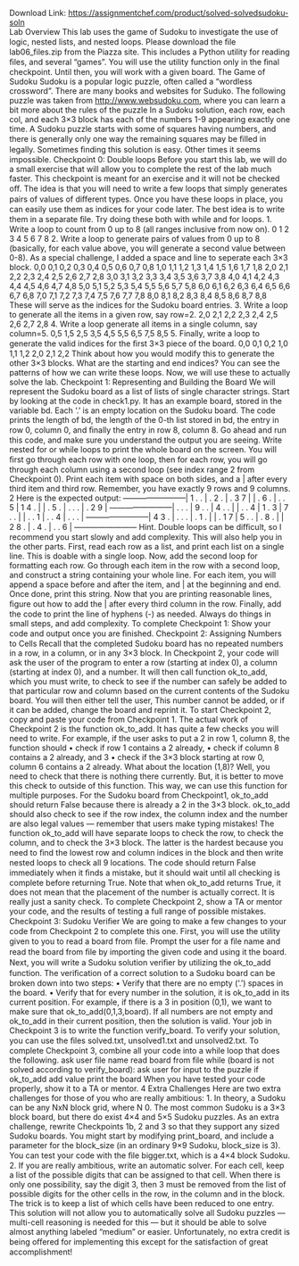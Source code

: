 Download Link: https://assignmentchef.com/product/solved-solvedsudoku-soln
<br>
Lab Overview This lab uses the game of Sudoku to investigate the use of logic, nested lists, and nested loops. Please download the ﬁle lab06_files.zip from the Piazza site. This includes a Python utility for reading ﬁles, and several “games”. You will use the utility function only in the ﬁnal checkpoint. Until then, you will work with a given board. The Game of Sudoku Sudoku is a popular logic puzzle, often called a “wordless crossword”. There are many books and websites for Suduko. The following puzzle was taken from http://www.websudoku.com, where you can learn a bit more about the rules of the puzzle In a Sudoku solution, each row, each col, and each 3×3 block has each of the numbers 1-9 appearing exactly one time. A Sudoku puzzle starts with some of squares having numbers, and there is generally only one way the remaining squares may be ﬁlled in legally. Sometimes ﬁnding this solution is easy. Other times it seems impossible. Checkpoint 0: Double loops Before you start this lab, we will do a small exercise that will allow you to complete the rest of the lab much faster. This checkpoint is meant for an exercise and it will not be checked oﬀ. The idea is that you will need to write a few loops that simply generates pairs of values of diﬀerent types. Once you have these loops in place, you can easily use them as indices for your code later. The best idea is to write them in a separate ﬁle. Try doing these both with while and for loops. 1. Write a loop to count from 0 up to 8 (all ranges inclusive from now on). 0 1 2 3 4 5 6 7 8 2. Write a loop to generate pairs of values from 0 up to 8 (basically, for each value above, you will generate a second value between 0-8). As a special challenge, I added a space and line to seperate each 3×3 block. 0,0 0,1 0,2 0,3 0,4 0,5 0,6 0,7 0,8 1,0 1,1 1,2 1,3 1,4 1,5 1,6 1,7 1,8 2,0 2,1 2,2 2,3 2,4 2,5 2,6 2,7 2,8 3,0 3,1 3,2 3,3 3,4 3,5 3,6 3,7 3,8 4,0 4,1 4,2 4,3 4,4 4,5 4,6 4,7 4,8 5,0 5,1 5,2 5,3 5,4 5,5 5,6 5,7 5,8 6,0 6,1 6,2 6,3 6,4 6,5 6,6 6,7 6,8 7,0 7,1 7,2 7,3 7,4 7,5 7,6 7,7 7,8 8,0 8,1 8,2 8,3 8,4 8,5 8,6 8,7 8,8 These will serve as the indices for the Sudoku board entries. 3. Write a loop to generate all the items in a given row, say row=2. 2,0 2,1 2,2 2,3 2,4 2,5 2,6 2,7 2,8 4. Write a loop generate all items in a single column, say column=5. 0,5 1,5 2,5 3,5 4,5 5,5 6,5 7,5 8,5 5. Finally, write a loop to generate the valid indices for the ﬁrst 3×3 piece of the board. 0,0 0,1 0,2 1,0 1,1 1,2 2,0 2,1 2,2 Think about how you would modify this to generate the other 3×3 blocks. What are the starting and end indices? You can see the patterns of how we can write these loops. Now, we will use these to actually solve the lab. Checkpoint 1: Representing and Building the Board We will represent the Sudoku board as a list of lists of single character strings. Start by looking at the code in check1.py. It has an example board, stored in the variable bd. Each ‘.’ is an empty location on the Sudoku board. The code prints the length of bd, the length of the 0-th list stored in bd, the entry in row 0, column 0, and ﬁnally the entry in row 8, column 8. Go ahead and run this code, and make sure you understand the output you are seeing. Write nested for or while loops to print the whole board on the screen. You will ﬁrst go through each row with one loop, then for each row, you will go through each column using a second loop (see index range 2 from Checkpoint 0). Print each item with space on both sides, and a | after every third item and third row. Remember, you have exactly 9 rows and 9 columns. 2 Here is the expected output: ————————| 1 . . | . 2 . | . 3 7 | | . 6 . | . . 5 | 1 4 . | | . 5 . | . . . | . 2 9 | ————————| . . . | 9 . . | 4 . . | | . . 4 | 1 . 3 | 7 . . | | . . 1 | . . 4 | . . . | ————————| 4 3 . | . . . | . 1 . | | . 1 7 | 5 . . | . 8 . | | 2 8 . | . 4 . | . . 6 | ———————— Hint. Double loops can be diﬃcult, so I recommend you start slowly and add complexity. This will also help you in the other parts. First, read each row as a list, and print each list on a single line. This is doable with a single loop. Now, add the second loop for formatting each row. Go through each item in the row with a second loop, and construct a string containing your whole line. For each item, you will append a space before and after the item, and | at the beginning and end. Once done, print this string. Now that you are printing reasonable lines, ﬁgure out how to add the | after every third column in the row. Finally, add the code to print the line of hyphens (-) as needed. Always do things in small steps, and add complexity. To complete Checkpoint 1: Show your code and output once you are ﬁnished. Checkpoint 2: Assigning Numbers to Cells Recall that the completed Sudoku board has no repeated numbers in a row, in a column, or in any 3×3 block. In Checkpoint 2, your code will ask the user of the program to enter a row (starting at index 0), a column (starting at index 0), and a number. It will then call function ok_to_add, which you must write, to check to see if the number can safely be added to that particular row and column based on the current contents of the Sudoku board. You will then either tell the user, This number cannot be added, or if it can be added, change the board and reprint it. To start Checkpoint 2, copy and paste your code from Checkpoint 1. The actual work of Checkpoint 2 is the function ok_to_add. It has quite a few checks you will need to write. For example, if the user asks to put a 2 in row 1, column 8, the function should • check if row 1 contains a 2 already, • check if column 8 contains a 2 already, and 3 • check if the 3×3 block starting at row 0, column 6 contains a 2 already. What about the location (1,8)? Well, you need to check that there is nothing there currently. But, it is better to move this check to outside of this function. This way, we can use this function for multiple purposes. For the Sudoku board from Checkpoint1, ok_to_add should return False because there is already a 2 in the 3×3 block. ok_to_add should also check to see if the row index, the column index and the number are also legal values — remember that users make typing mistakes! The function ok_to_add will have separate loops to check the row, to check the column, and to check the 3×3 block. The latter is the hardest because you need to ﬁnd the lowest row and column indices in the block and then write nested loops to check all 9 locations. The code should return False immediately when it ﬁnds a mistake, but it should wait until all checking is complete before returning True. Note that when ok_to_add returns True, it does not mean that the placement of the number is actually correct. It is really just a sanity check. To complete Checkpoint 2, show a TA or mentor your code, and the results of testing a full range of possible mistakes. Checkpoint 3: Sudoku Veriﬁer We are going to make a few changes to your code from Checkpoint 2 to complete this one. First, you will use the utility given to you to read a board from ﬁle. Prompt the user for a ﬁle name and read the board from ﬁle by importing the given code and using it the board. Next, you will write a Sudoku solution veriﬁer by utilizing the ok_to_add function. The veriﬁcation of a correct solution to a Sudoku board can be broken down into two steps: • Verify that there are no empty (‘.’) spaces in the board. • Verify that for every number in the solution, it is ok_to_add in its current position. For example, if there is a 3 in position (0,1), we want to make sure that ok_to_add(0,1,3,board). If all numbers are not empty and ok_to_add in their current position, then the solution is valid. Your job in Checkpoint 3 is to write the function verify_board. To verify your solution, you can use the ﬁles solved.txt, unsolved1.txt and unsolved2.txt. To complete Checkpoint 3, combine all your code into a while loop that does the following. ask user file name read board from file while (board is not solved according to verify_board): ask user for input to the puzzle if ok_to_add add value print the board When you have tested your code properly, show it to a TA or mentor. 4 Extra Challenges Here are two extra challenges for those of you who are really ambitious: 1. In theory, a Sudoku can be any NxN block grid, where N 0. The most common Sudoku is a 3×3 block board, but there do exist 4×4 and 5×5 Sudoku puzzles. As an extra challenge, rewrite Checkpoints 1b, 2 and 3 so that they support any sized Sudoku boards. You might start by modifying print_board, and include a parameter for the block_size (in an ordinary 9×9 Sudoku, block_size is 3). You can test your code with the ﬁle bigger.txt, which is a 4×4 block Sudoku. 2. If you are really ambitious, write an automatic solver. For each cell, keep a list of the possible digits that can be assigned to that cell. When there is only one possibility, say the digit 3, then 3 must be removed from the list of possible digits for the other cells in the row, in the column and in the block. The trick is to keep a list of which cells have been reduced to one entry. This solution will not allow you to automatically solve all Sudoku puzzles — multi-cell reasoning is needed for this — but it should be able to solve almost anything labeled “medium” or easier. Unfortunately, no extra credit is being oﬀered for implementing this except for the satisfaction of great accomplishment!